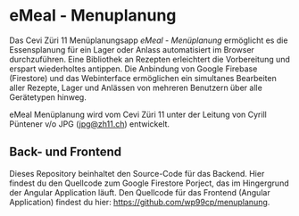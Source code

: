 # eMeal - Menuplanung
Das Cevi Züri 11 Menüplanungsapp *eMeal - Menüplanung* ermöglicht es die Essensplanung für ein Lager oder Anlass automatisiert im Browser durchzuführen. Eine Bibliothek an Rezepten erleichtert die Vorbereitung und erspart wiederholtes antippen.  Die Anbindung von Google Firebase (Firestore) und das Webinterface ermöglichen ein simultanes Bearbeiten aller Rezepte, Lager und Anlässen von mehreren Benutzern über alle Gerätetypen hinweg.

eMeal Menüplanung wird vom Cevi Züri 11 unter der Leitung von Cyrill Püntener v/o JPG (jpg@zh11.ch) entwickelt.

## Back- und Frontend
Dieses Repository beinhaltet den Source-Code für das Backend. Hier findest du den Quellcode zum Google Firestore Porject, das im Hingergrund der Angular Application läuft. Den Quellcode für das Frontend  (Angular Application) findest du hier: https://github.com/wp99cp/menuplanung.
